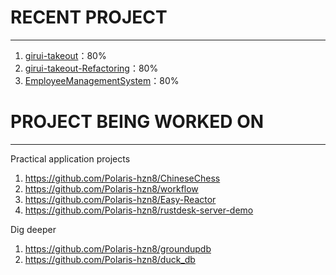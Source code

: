 # RECENT PROJECT

---

1. [girui-takeout](https://github.com/Polaris-hnz8/girui-takeout)：80%
2. [girui-takeout-Refactoring](https://github.com/Polaris-hnz8/girui-takeout-Refactoring)：80%
3. [EmployeeManagementSystem](https://github.com/Polaris-hnz8/EmployeeManagementSystem)：80%

# PROJECT BEING WORKED ON

---

Practical application projects

1. https://github.com/Polaris-hzn8/ChineseChess
2. https://github.com/Polaris-hzn8/workflow
3. https://github.com/Polaris-hzn8/Easy-Reactor
4. https://github.com/Polaris-hzn8/rustdesk-server-demo

Dig deeper

1. https://github.com/Polaris-hzn8/groundupdb
2. https://github.com/Polaris-hzn8/duck_db



